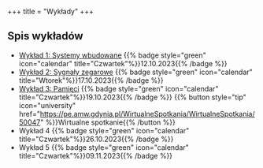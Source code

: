 +++
title = "Wykłady"
+++

## Spis wykładów

- [Wykład 1: Systemy wbudowane](https://slides.uc.vmario.org/lecture-01/)
    {{% badge style="green" icon="calendar" title="Czwartek"%}}12.10.2023{{% /badge %}}
- [Wykład 2: Sygnały zegarowe](https://slides.uc.vmario.org/lecture-02/)
    {{% badge style="green" icon="calendar" title="Wtorek"%}}17.10.2023{{% /badge %}}
- [Wykład 3: Pamięci](https://slides.uc.vmario.org/lecture-03/)
    {{% badge style="green" icon="calendar" title="Czwartek"%}}19.10.2023{{% /badge %}}
    {{% button style="tip" icon="university" href="https://pe.amw.gdynia.pl/WirtualneSpotkania/WirtualneSpotkania/50047" %}}Wirtualne spotkanie{{% /button %}}
- Wykład 4
    {{% badge style="green" icon="calendar" title="Czwartek"%}}26.10.2023{{% /badge %}}
- Wykład 5
    {{% badge style="green" icon="calendar" title="Czwartek"%}}09.11.2023{{% /badge %}}

